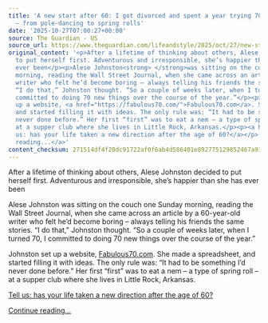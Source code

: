 ```yaml
---
title: 'A new start after 60: I got divorced and spent a year trying 70 new things
  – from pole-dancing to spring rolls'
date: '2025-10-27T07:00:27+00:00'
source: The Guardian - US
source_url: https://www.theguardian.com/lifeandstyle/2025/oct/27/new-start-after-60-divorced-year-trying-70-new-things-pole-dancing-spring-rolls
original_content: '<p>After a lifetime of thinking about others, Alese Johnston decided
  to put herself first. Adventurous and irresponsible, she’s happier than she has
  ever been</p><p>Alese Johnston<strong> </strong>was sitting on the couch one Sunday
  morning, reading the Wall Street Journal, when she came across an article by a 60-year-old
  writer who felt he’d become boring – always telling his friends the same stories.
  “I do that,” Johnston thought. “So a couple of weeks later, when I turned 70, I
  committed to doing 70 new things over the course of the year.”</p><p>Johnston set
  up a website, <a href="https://fabulous70.com/">Fabulous70.com</a>. She made a spreadsheet,
  and started filling it with ideas. The only rule was: “It had to be something I’d
  never done before.” Her first “first” was to eat a nem – a type of spring roll –
  at a supper club where she lives in Little Rock, Arkansas.</p><p><a href="https://www.theguardian.com/lifeandstyle/2021/may/04/tell-us-has-your-life-taken-a-new-direction-after-the-age-of-65">Tell
  us: has your life taken a new direction after the age of 60?</a></p> <a href="https://www.theguardian.com/lifeandstyle/2025/oct/27/new-start-after-60-divorced-year-trying-70-new-things-pole-dancing-spring-rolls">Continue
  reading...</a>'
content_checksum: 271514df4f20dc91722af0f6ab4d586401e892775129852467a91d4c97a67e98
---
```


After a lifetime of thinking about others, Alese Johnston decided to put herself first. Adventurous and irresponsible, she’s happier than she has ever been

Alese Johnston was sitting on the couch one Sunday morning, reading the Wall Street Journal, when she came across an article by a 60-year-old writer who felt he’d become boring – always telling his friends the same stories. “I do that,” Johnston thought. “So a couple of weeks later, when I turned 70, I committed to doing 70 new things over the course of the year.”

Johnston set up a website, [Fabulous70.com](https://fabulous70.com/). She made a spreadsheet, and started filling it with ideas. The only rule was: “It had to be something I’d never done before.” Her first “first” was to eat a nem – a type of spring roll – at a supper club where she lives in Little Rock, Arkansas.

[Tell us: has your life taken a new direction after the age of 60?](https://www.theguardian.com/lifeandstyle/2021/may/04/tell-us-has-your-life-taken-a-new-direction-after-the-age-of-65)

 [Continue reading...](https://www.theguardian.com/lifeandstyle/2025/oct/27/new-start-after-60-divorced-year-trying-70-new-things-pole-dancing-spring-rolls)